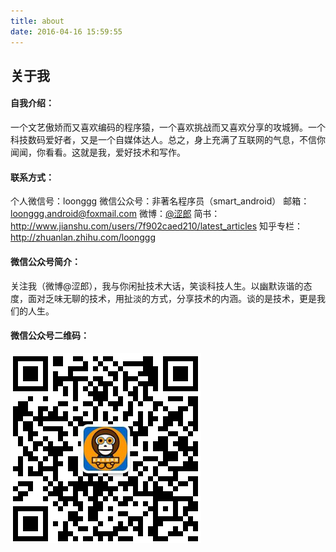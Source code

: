 ```yaml
---
title: about
date: 2016-04-16 15:59:55
---
```

## 关于我

#### 自我介绍：
一个文艺傲娇而又喜欢编码的程序猿，一个喜欢挑战而又喜欢分享的攻城狮。一个科技数码爱好者，又是一个自媒体达人。总之，身上充满了互联网的气息，不信你闻闻，你看看。这就是我，爱好技术和写作。

#### 联系方式：
个人微信号：loonggg
微信公众号：非著名程序员（smart_android）
邮箱：loonggg.android@foxmail.com
微博：<a href="http://www.weibo.com/5078115336/profile?topnav=1&wvr=6&is_all=1" target="_blank">@涩郎</a>
简书：<a href="http://www.jianshu.com/users/7f902caed210/latest_articles" target="_blank">http://www.jianshu.com/users/7f902caed210/latest_articles</a>
知乎专栏：<a href="http://zhuanlan.zhihu.com/loonggg" target="_blank">http://zhuanlan.zhihu.com/loonggg</a>

#### 微信公众号简介：
关注我（微博@涩郎），我与你闲扯技术大话，笑谈科技人生。以幽默诙谐的态度，面对乏味无聊的技术，用扯淡的方式，分享技术的内涵。谈的是技术，更是我们的人生。

#### 微信公众号二维码：
![扫一扫二维码即可快速关注](https://raw.githubusercontent.com/loonggg/BlogImages/master/%E5%85%AC%E4%BC%97%E5%8F%B7%E4%BA%8C%E7%BB%B4%E7%A0%81/erweima.jpg)

